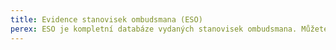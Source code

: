 ```yaml
---
title: Evidence stanovisek ombudsmana (ESO)
perex: ESO je kompletní databáze vydaných stanovisek ombudsmana. Můžete v něm hledat podle konkrétní spisové značky nebo třeba dle oblasti práva.
---
```

